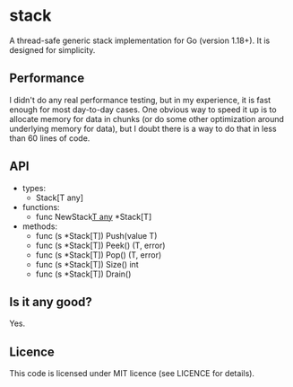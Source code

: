 # stack

A thread-safe generic stack implementation for Go (version 1.18+). It is
designed for simplicity.

## Performance

I didn't do any real performance testing, but in my experience, it is fast
enough for most day-to-day cases. One obvious way to speed it up is to allocate
memory for data in chunks (or do some other optimization around underlying
memory for data), but I doubt there is a way to do that in less than 60 lines
of code.

## API

- types:
  - Stack[T any]
- functions:
  - func NewStack[T any]() *Stack[T]
- methods:
  - func (s *Stack[T]) Push(value T)
  - func (s *Stack[T]) Peek() (T, error)
  - func (s *Stack[T]) Pop() (T, error)
  - func (s *Stack[T]) Size() int
  - func (s *Stack[T]) Drain()
 
## Is it any good?

Yes.

## Licence

This code is licensed under MIT licence (see LICENCE for details).
